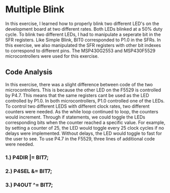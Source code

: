 # Multiple Blink
In this exercise, I learned how to properly blink two different LED's on the development board at two different rates. Both LEDs blinked at a 50% duty cycle. To blink two different LEDs, I had to manipulate a seperate bit in the SFR registers. Like Simple Blink, BIT0 corresponded to P1.0 in the SFRs. In this exercise, we also manipulated the SFR registers with other bit indexes to correspond to different pins. The MSP430G2553 and MSP430F5529 microcontrollers were used for this exercise. 

## Code Analysis
In this exercise, there was a slight difference between code of the two microcontrollers. This is because the other LED on the F5529 is controlled by P4.7. This means that the same registers cant be used as the LED controlled by P1.0. In both microcontrollers, P1.0 controlled one of the LEDs. To control two different LEDS with different clock rates, two different counters were needed. As the while loop continued to loop, the counters would increment. Through if statements, we could toggle the LEDs corresponding bits when the counter reached a specific value. For example, by setting a counter of 25, the LED would toggle every 25 clock cycles if no delays were implemented. Without delays, the LED would toggle to fast for the user to see. To use P4.7 in the F5529, three lines of additional code were needed. 
### 1.) P4DIR |= BIT7; 
### 2.) P4SEL &= BIT7; 
### 3.) P4OUT ^= BIT7; 
